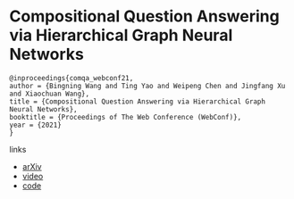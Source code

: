 # Compositional Question Answering via Hierarchical Graph Neural Networks

```
@inproceedings{comqa_webconf21,
author = {Bingning Wang and Ting Yao and Weipeng Chen and Jingfang Xu and Xiaochuan Wang},
title = {Compositional Question Answering via Hierarchical Graph Neural Networks},
booktitle = {Proceedings of The Web Conference (WebConf)},
year = {2021}
}
```

links
- [arXiv](https://arxiv.org/abs/2101.06400)
- [video](https://www.youtube.com/watch?v=071-iQR3Pf0)
- [code](https://github.com/benywon/ComQA)
